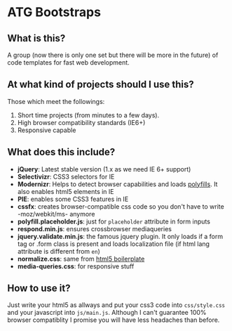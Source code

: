 ATG Bootstraps
==================================================

What is this?
--------------------------------------

A group (now there is only one set but there will be more in the future) of code templates for fast web development.

At what kind of projects should I use this?
--------------------------------------

Those which meet the followings:

1. Short time projects (from minutes to a few days).
2. High browser compatibility standards (IE6+)
3. Responsive capable

What does this include?
--------------------------------------

- **jQuery**: Latest stable version (1.x as we need IE 6+ support)
- **Selectivizr**: CSS3 selectors for IE
- **Modernizr**: Helps to detect browser capabilities and loads [polyfills](https://github.com/Modernizr/Modernizr/wiki/HTML5-Cross-Browser-Polyfills). It also enables html5 elements in IE
- **PIE**: enables some CSS3 features in IE
- **cssfx**: creates browser-compatible css code so you don't have to write -moz/webkit/ms- anymore
- **polyfill.placeholder.js**: just for `placeholder` attribute in form inputs
- **respond.min.js**: ensures crossbrowser mediaqueries
- **jquery.validate.min.js**: the famous jquery plugin. It only loads if a form tag or .form class is present and loads localization file (if html lang attribute is different from `en`)
- **normalize.css**: same from [html5 boilerplate](http://html5boilerplate.com/)
- **media-queries.css**: for responsive stuff

How to use it?
--------------------------------------

Just write your html5 as allways and put your css3 code into `css/style.css` and your javascript into `js/main.js`. Although I can't guarantee 100% browser compatiblity I promise you will have less headaches than before. 